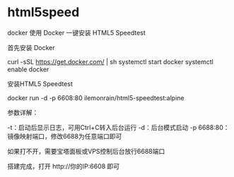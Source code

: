 # html5speed
docker
使用 Docker 一键安装 HTML5 Speedtest

首先安装 Docker

curl -sSL https://get.docker.com/ | sh
systemctl start docker
systemctl enable docker

安装HTML5 Speedtest

docker run -d -p 6608:80 ilemonrain/html5-speedtest:alpine

参数详解：

-t：启动后显示日志，可用Ctrl+C转入后台运行
-d：后台模式启动
-p 6688:80：镜像映射端口，修改6688为任意端口即可

如果打不开，需要宝塔面板或VPS控制后台放行6688端口

搭建完成，打开 http://你的IP:6608 即可
